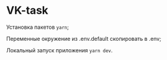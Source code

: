 # VK-task

Установка пакетов `yarn`;

Переменные окружение из .env.default скопировать в .env;

Локальный запуск приложения `yarn dev`.
